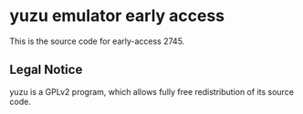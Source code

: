 yuzu emulator early access
=============

This is the source code for early-access 2745.

## Legal Notice

yuzu is a GPLv2 program, which allows fully free redistribution of its source code.